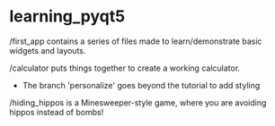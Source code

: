 # learning_pyqt5

/first_app contains a series of files made to learn/demonstrate basic widgets and layouts.

/calculator puts things together to create a working calculator.

- The branch 'personalize' goes beyond the tutorial to add styling

/hiding_hippos is a Minesweeper-style game, where you are avoiding hippos instead of bombs!
